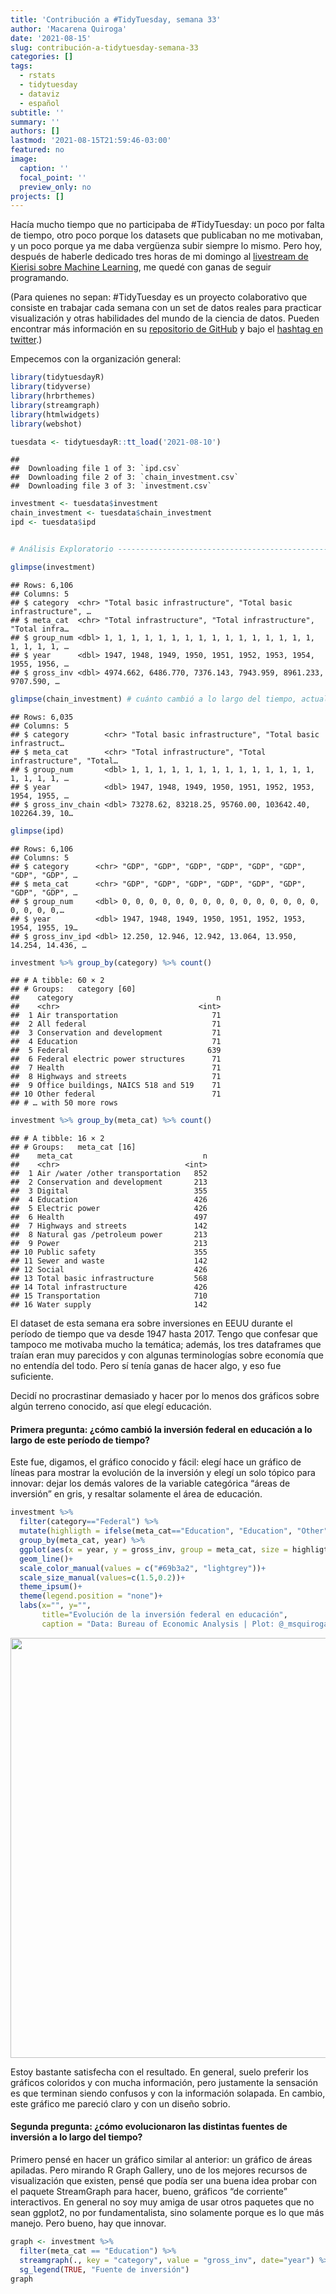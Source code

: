 ```yaml
---
title: 'Contribución a #TidyTuesday, semana 33'
author: 'Macarena Quiroga'
date: '2021-08-15'
slug: contribución-a-tidytuesday-semana-33
categories: []
tags:
  - rstats
  - tidytuesday
  - dataviz
  - español
subtitle: ''
summary: ''
authors: []
lastmod: '2021-08-15T21:59:46-03:00'
featured: no
image:
  caption: ''
  focal_point: ''
  preview_only: no
projects: []
---
```


<script src="{{< blogdown/postref >}}index_files/htmlwidgets/htmlwidgets.js"></script>
<script src="{{< blogdown/postref >}}index_files/d3/d3.min.js"></script>
<link href="{{< blogdown/postref >}}index_files/colorbrewer/colorbrewer.css" rel="stylesheet" />
<script src="{{< blogdown/postref >}}index_files/colorbrewer/colorbrewer.js"></script>
<link href="{{< blogdown/postref >}}index_files/streamgraph/streamgraph.css" rel="stylesheet" />
<script src="{{< blogdown/postref >}}index_files/streamgraph-binding/streamgraph.js"></script>

Hacía mucho tiempo que no participaba de \#TidyTuesday: un poco por falta de tiempo, otro poco porque los datasets que publicaban no me motivaban, y un poco porque ya me daba vergüenza subir siempre lo mismo. Pero hoy, después de haberle dedicado tres horas de mi domingo al [livestream de Kierisi sobre Machine Learning](https://www.twitch.tv/videos/1119311136), me quedé con ganas de seguir programando.

(Para quienes no sepan: \#TidyTuesday es un proyecto colaborativo que consiste en trabajar cada semana con un set de datos reales para practicar visualización y otras habilidades del mundo de la ciencia de datos. Pueden encontrar más información en su [repositorio de GitHub](https://github.com/rfordatascience/tidytuesday/blob/master/data/2021/2021-08-10/readme.md) y bajo el [hashtag en twitter](https://twitter.com/hashtag/TidyTuesday?src=hashtag_click).)

Empecemos con la organización general:

``` r
library(tidytuesdayR)
library(tidyverse)
library(hrbrthemes)
library(streamgraph)
library(htmlwidgets)
library(webshot)

tuesdata <- tidytuesdayR::tt_load('2021-08-10')
```

    ## 
    ##  Downloading file 1 of 3: `ipd.csv`
    ##  Downloading file 2 of 3: `chain_investment.csv`
    ##  Downloading file 3 of 3: `investment.csv`

``` r
investment <- tuesdata$investment
chain_investment <- tuesdata$chain_investment
ipd <- tuesdata$ipd


# Análisis Exploratorio ----------------------------------------------------

glimpse(investment)
```

    ## Rows: 6,106
    ## Columns: 5
    ## $ category  <chr> "Total basic infrastructure", "Total basic infrastructure", …
    ## $ meta_cat  <chr> "Total infrastructure", "Total infrastructure", "Total infra…
    ## $ group_num <dbl> 1, 1, 1, 1, 1, 1, 1, 1, 1, 1, 1, 1, 1, 1, 1, 1, 1, 1, 1, 1, …
    ## $ year      <dbl> 1947, 1948, 1949, 1950, 1951, 1952, 1953, 1954, 1955, 1956, …
    ## $ gross_inv <dbl> 4974.662, 6486.770, 7376.143, 7943.959, 8961.233, 9707.590, …

``` r
glimpse(chain_investment) # cuánto cambió a lo largo del tiempo, actualizado
```

    ## Rows: 6,035
    ## Columns: 5
    ## $ category        <chr> "Total basic infrastructure", "Total basic infrastruct…
    ## $ meta_cat        <chr> "Total infrastructure", "Total infrastructure", "Total…
    ## $ group_num       <dbl> 1, 1, 1, 1, 1, 1, 1, 1, 1, 1, 1, 1, 1, 1, 1, 1, 1, 1, …
    ## $ year            <dbl> 1947, 1948, 1949, 1950, 1951, 1952, 1953, 1954, 1955, …
    ## $ gross_inv_chain <dbl> 73278.62, 83218.25, 95760.00, 103642.40, 102264.39, 10…

``` r
glimpse(ipd)
```

    ## Rows: 6,106
    ## Columns: 5
    ## $ category      <chr> "GDP", "GDP", "GDP", "GDP", "GDP", "GDP", "GDP", "GDP", …
    ## $ meta_cat      <chr> "GDP", "GDP", "GDP", "GDP", "GDP", "GDP", "GDP", "GDP", …
    ## $ group_num     <dbl> 0, 0, 0, 0, 0, 0, 0, 0, 0, 0, 0, 0, 0, 0, 0, 0, 0, 0, 0,…
    ## $ year          <dbl> 1947, 1948, 1949, 1950, 1951, 1952, 1953, 1954, 1955, 19…
    ## $ gross_inv_ipd <dbl> 12.250, 12.946, 12.942, 13.064, 13.950, 14.254, 14.436, …

``` r
investment %>% group_by(category) %>% count()
```

    ## # A tibble: 60 × 2
    ## # Groups:   category [60]
    ##    category                                n
    ##    <chr>                               <int>
    ##  1 Air transportation                     71
    ##  2 All federal                            71
    ##  3 Conservation and development           71
    ##  4 Education                              71
    ##  5 Federal                               639
    ##  6 Federal electric power structures      71
    ##  7 Health                                 71
    ##  8 Highways and streets                   71
    ##  9 Office buildings, NAICS 518 and 519    71
    ## 10 Other federal                          71
    ## # … with 50 more rows

``` r
investment %>% group_by(meta_cat) %>% count()
```

    ## # A tibble: 16 × 2
    ## # Groups:   meta_cat [16]
    ##    meta_cat                             n
    ##    <chr>                            <int>
    ##  1 Air /water /other transportation   852
    ##  2 Conservation and development       213
    ##  3 Digital                            355
    ##  4 Education                          426
    ##  5 Electric power                     426
    ##  6 Health                             497
    ##  7 Highways and streets               142
    ##  8 Natural gas /petroleum power       213
    ##  9 Power                              213
    ## 10 Public safety                      355
    ## 11 Sewer and waste                    142
    ## 12 Social                             426
    ## 13 Total basic infrastructure         568
    ## 14 Total infrastructure               426
    ## 15 Transportation                     710
    ## 16 Water supply                       142

El dataset de esta semana era sobre inversiones en EEUU durante el período de tiempo que va desde 1947 hasta 2017. Tengo que confesar que tampoco me motivaba mucho la temática; además, los tres dataframes que traían eran muy parecidos y con algunas terminologías sobre economía que no entendía del todo. Pero sí tenía ganas de hacer algo, y eso fue suficiente.

Decidí no procrastinar demasiado y hacer por lo menos dos gráficos sobre algún terreno conocido, así que elegí educación.

#### Primera pregunta: ¿cómo cambió la inversión federal en educación a lo largo de este período de tiempo?

Este fue, digamos, el gráfico conocido y fácil: elegí hace un gráfico de líneas para mostrar la evolución de la inversión y elegí un solo tópico para innovar: dejar los demás valores de la variable categórica “áreas de inversión” en gris, y resaltar solamente el área de educación.

``` r
investment %>% 
  filter(category=="Federal") %>% 
  mutate(highligth = ifelse(meta_cat=="Education", "Education", "Other")) %>% 
  group_by(meta_cat, year) %>% 
  ggplot(aes(x = year, y = gross_inv, group = meta_cat, size = highligth))+
  geom_line()+
  scale_color_manual(values = c("#69b3a2", "lightgrey"))+
  scale_size_manual(values=c(1.5,0.2))+
  theme_ipsum()+
  theme(legend.position = "none")+
  labs(x="", y="",
       title="Evolución de la inversión federal en educación",
       caption = "Data: Bureau of Economic Analysis | Plot: @_msquiroga | #TidyTuesday")
```

<img src="{{< blogdown/postref >}}index_files/figure-html/unnamed-chunk-2-1.png" width="672" />

Estoy bastante satisfecha con el resultado. En general, suelo preferir los gráficos coloridos y con mucha información, pero justamente la sensación es que terminan siendo confusos y con la información solapada. En cambio, este gráfico me pareció claro y con un diseño sobrio.

#### Segunda pregunta: ¿cómo evolucionaron las distintas fuentes de inversión a lo largo del tiempo?

Primero pensé en hacer un gráfico similar al anterior: un gráfico de áreas apiladas. Pero mirando R Graph Gallery, uno de los mejores recursos de visualización que existen, pensé que podía ser una buena idea probar con el paquete StreamGraph para hacer, bueno, gráficos “de corriente” interactivos. En general no soy muy amiga de usar otros paquetes que no sean ggplot2, no por fundamentalista, sino solamente porque es lo que más manejo. Pero bueno, hay que innovar.

``` r
graph <- investment %>% 
  filter(meta_cat == "Education") %>% 
  streamgraph(., key = "category", value = "gross_inv", date="year") %>% 
  sg_legend(TRUE, "Fuente de inversión")
graph
```

<div id="htmlwidget-1" class="streamgraph html-widget" style="width:672px;height:480px;"></div>
<div id="htmlwidget-eefdbc6f9862989aa739-legend" style="width:672" class="streamgraph html-widget-legend"><center><label style='padding-right:5px' for='htmlwidget-eefdbc6f9862989aa739-select'></label><select id='htmlwidget-eefdbc6f9862989aa739-select' style='visibility:hidden;'></select></center></div>
<script type="application/json" data-for="htmlwidget-1">{"x":{"data":{"key":["Federal","Private","S&L higher education","S&L K-12","S&L libraries","S&L other educational structures","Federal","Private","S&L higher education","S&L K-12","S&L libraries","S&L other educational structures","Federal","Private","S&L higher education","S&L K-12","S&L libraries","S&L other educational structures","Federal","Private","S&L higher education","S&L K-12","S&L libraries","S&L other educational structures","Federal","Private","S&L higher education","S&L K-12","S&L libraries","S&L other educational structures","Federal","Private","S&L higher education","S&L K-12","S&L libraries","S&L other educational structures","Federal","Private","S&L higher education","S&L K-12","S&L libraries","S&L other educational structures","Federal","Private","S&L higher education","S&L K-12","S&L libraries","S&L other educational structures","Federal","Private","S&L higher education","S&L K-12","S&L libraries","S&L other educational structures","Federal","Private","S&L higher education","S&L K-12","S&L libraries","S&L other educational structures","Federal","Private","S&L higher education","S&L K-12","S&L libraries","S&L other educational structures","Federal","Private","S&L higher education","S&L K-12","S&L libraries","S&L other educational structures","Federal","Private","S&L higher education","S&L K-12","S&L libraries","S&L other educational structures","Federal","Private","S&L higher education","S&L K-12","S&L libraries","S&L other educational structures","Federal","Private","S&L higher education","S&L K-12","S&L libraries","S&L other educational structures","Federal","Private","S&L higher education","S&L K-12","S&L libraries","S&L other educational structures","Federal","Private","S&L higher education","S&L K-12","S&L libraries","S&L other educational structures","Federal","Private","S&L higher education","S&L K-12","S&L libraries","S&L other educational structures","Federal","Private","S&L higher education","S&L K-12","S&L libraries","S&L other educational structures","Federal","Private","S&L higher education","S&L K-12","S&L libraries","S&L other educational structures","Federal","Private","S&L higher education","S&L K-12","S&L libraries","S&L other educational structures","Federal","Private","S&L higher education","S&L K-12","S&L libraries","S&L other educational structures","Federal","Private","S&L higher education","S&L K-12","S&L libraries","S&L other educational structures","Federal","Private","S&L higher education","S&L K-12","S&L libraries","S&L other educational structures","Federal","Private","S&L higher education","S&L K-12","S&L libraries","S&L other educational structures","Federal","Private","S&L higher education","S&L K-12","S&L libraries","S&L other educational structures","Federal","Private","S&L higher education","S&L K-12","S&L libraries","S&L other educational structures","Federal","Private","S&L higher education","S&L K-12","S&L libraries","S&L other educational structures","Federal","Private","S&L higher education","S&L K-12","S&L libraries","S&L other educational structures","Federal","Private","S&L higher education","S&L K-12","S&L libraries","S&L other educational structures","Federal","Private","S&L higher education","S&L K-12","S&L libraries","S&L other educational structures","Federal","Private","S&L higher education","S&L K-12","S&L libraries","S&L other educational structures","Federal","Private","S&L higher education","S&L K-12","S&L libraries","S&L other educational structures","Federal","Private","S&L higher education","S&L K-12","S&L libraries","S&L other educational structures","Federal","Private","S&L higher education","S&L K-12","S&L libraries","S&L other educational structures","Federal","Private","S&L higher education","S&L K-12","S&L libraries","S&L other educational structures","Federal","Private","S&L higher education","S&L K-12","S&L libraries","S&L other educational structures","Federal","Private","S&L higher education","S&L K-12","S&L libraries","S&L other educational structures","Federal","Private","S&L higher education","S&L K-12","S&L libraries","S&L other educational structures","Federal","Private","S&L higher education","S&L K-12","S&L libraries","S&L other educational structures","Federal","Private","S&L higher education","S&L K-12","S&L libraries","S&L other educational structures","Federal","Private","S&L higher education","S&L K-12","S&L libraries","S&L other educational structures","Federal","Private","S&L higher education","S&L K-12","S&L libraries","S&L other educational structures","Federal","Private","S&L higher education","S&L K-12","S&L libraries","S&L other educational structures","Federal","Private","S&L higher education","S&L K-12","S&L libraries","S&L other educational structures","Federal","Private","S&L higher education","S&L K-12","S&L libraries","S&L other educational structures","Federal","Private","S&L higher education","S&L K-12","S&L libraries","S&L other educational structures","Federal","Private","S&L higher education","S&L K-12","S&L libraries","S&L other educational structures","Federal","Private","S&L higher education","S&L K-12","S&L libraries","S&L other educational structures","Federal","Private","S&L higher education","S&L K-12","S&L libraries","S&L other educational structures","Federal","Private","S&L higher education","S&L K-12","S&L libraries","S&L other educational structures","Federal","Private","S&L higher education","S&L K-12","S&L libraries","S&L other educational structures","Federal","Private","S&L higher education","S&L K-12","S&L libraries","S&L other educational structures","Federal","Private","S&L higher education","S&L K-12","S&L libraries","S&L other educational structures","Federal","Private","S&L higher education","S&L K-12","S&L libraries","S&L other educational structures","Federal","Private","S&L higher education","S&L K-12","S&L libraries","S&L other educational structures","Federal","Private","S&L higher education","S&L K-12","S&L libraries","S&L other educational structures","Federal","Private","S&L higher education","S&L K-12","S&L libraries","S&L other educational structures","Federal","Private","S&L higher education","S&L K-12","S&L libraries","S&L other educational structures","Federal","Private","S&L higher education","S&L K-12","S&L libraries","S&L other educational structures","Federal","Private","S&L higher education","S&L K-12","S&L libraries","S&L other educational structures","Federal","Private","S&L higher education","S&L K-12","S&L libraries","S&L other educational structures","Federal","Private","S&L higher education","S&L K-12","S&L libraries","S&L other educational structures","Federal","Private","S&L higher education","S&L K-12","S&L libraries","S&L other educational structures","Federal","Private","S&L higher education","S&L K-12","S&L libraries","S&L other educational structures","Federal","Private","S&L higher education","S&L K-12","S&L libraries","S&L other educational structures","Federal","Private","S&L higher education","S&L K-12","S&L libraries","S&L other educational structures","Federal","Private","S&L higher education","S&L K-12","S&L libraries","S&L other educational structures","Federal","Private","S&L higher education","S&L K-12","S&L libraries","S&L other educational structures","Federal","Private","S&L higher education","S&L K-12","S&L libraries","S&L other educational structures","Federal","Private","S&L higher education","S&L K-12","S&L libraries","S&L other educational structures"],"value":[40,174,45.585,183.603,3.098,1,48,253,122.755,491.826,5.126,3,58,269,186.289,746.872,8.214,5,63,294,225.741,907.802,9.29,6,64,345,300.764,1212.46,9.294,7,71,351,318.632,1285.602,7.272,8,74,426,340.13,1369.058,9.355,8,70,529,423.375,1704.767,12.396,10,60,466,486.991,1956.55,15.665,12,56,562,509.418,2047.803,15.736,13,59,525,562.564,2263.145,17.76,14,69,574,572.026,2302.083,18.837,14,82,525,529.999,2129,18.999,13,95,566,494.999,2311,30,18,105,609,645.001,2386,33.001,25,118,680,738,2228,39,28,137,678,1030.999,2418,38.001,42,146,751,1187,2562,44,68,160,787,1353.001,2870,51.001,106.999,155,987,1796.001,3442.001,64.999,139.999,143,1048,1966.001,3896,92,159,133,1147,1857.001,4094,92,153,115,1083,1969.001,3788,92.999,154,123,925,2201.001,3213,94,242,151,1008,2159.001,3210,91.001,232,170,1063,2411,3082.999,84,255,204,983,3144.002,3290.001,91,225,233,737,2994,4055,97,297,269,653,1939.001,5009,130,466.001,281,717,1992,4504,120.999,433.999,321,742,1732.999,3944,98.001,318,383,878,1749,4438,120,300,400,1088,1825,4974.001,136,293.001,443,1585,2124,5342,158.999,327,450,1707,2308.001,4711,159,252,395,1936,2194,4587,146.001,186.001,393,2127,1998.998,4530,144,279,437,2257,2361,5049,178,353,377,2677,2743.999,6050.999,188,226,397,3230,3094,7141,230,146,431,4700,3148.999,7284.001,269.001,161.999,390,3776,3567.001,8962,335,207,383,4278,3926,10371,357,290,450,4800,3902.001,11724.999,441,259,572,4934,4480,14249,479,188,653,5134,5231,14769,417,168,724,5319,5419.001,13465.999,377,160,709,5500,5778,14326,376,205,717,6246,6632.999,18808,426.999,246,755,7643,6500,21594,549.999,267,356,9825,7420.999,24501,583.001,298,306,10881,8166,27715,574,277,277,10400,9142,31593.999,528,282,366,12662,10171,35025.999,574,395,536,13844,11508,39617.999,661,497,750,14200,13398,40285,757.999,498,657,14341,15257,41250,868,435,754,13604,17030,42702,916,349,343,13912,17918.001,46318,1078,318,289,14601,19300.001,51334,1016,402,383,17149,21171.998,54974.001,1070.999,466,389,18250,23781.8,56519.999,1002.8,412.799,433,17472,25838.601,51314,1077.6,954.6,379,14163,26151.4,44605,971.4,1455.4,455,14188,26619.2,41172,866.199,1018.2,463,16260,26337.999,38039,825,677,539,15396,25127.999,36960,699,707,491,15431,24720.999,39354,757,707,426,16146,26366.999,43779.001,924,615,276,18008,27835,48404,972,468,215,18885,27874,51863.999,797.001,420],"date":["1947-01-01","1947-01-01","1947-01-01","1947-01-01","1947-01-01","1947-01-01","1948-01-01","1948-01-01","1948-01-01","1948-01-01","1948-01-01","1948-01-01","1949-01-01","1949-01-01","1949-01-01","1949-01-01","1949-01-01","1949-01-01","1950-01-01","1950-01-01","1950-01-01","1950-01-01","1950-01-01","1950-01-01","1951-01-01","1951-01-01","1951-01-01","1951-01-01","1951-01-01","1951-01-01","1952-01-01","1952-01-01","1952-01-01","1952-01-01","1952-01-01","1952-01-01","1953-01-01","1953-01-01","1953-01-01","1953-01-01","1953-01-01","1953-01-01","1954-01-01","1954-01-01","1954-01-01","1954-01-01","1954-01-01","1954-01-01","1955-01-01","1955-01-01","1955-01-01","1955-01-01","1955-01-01","1955-01-01","1956-01-01","1956-01-01","1956-01-01","1956-01-01","1956-01-01","1956-01-01","1957-01-01","1957-01-01","1957-01-01","1957-01-01","1957-01-01","1957-01-01","1958-01-01","1958-01-01","1958-01-01","1958-01-01","1958-01-01","1958-01-01","1959-01-01","1959-01-01","1959-01-01","1959-01-01","1959-01-01","1959-01-01","1960-01-01","1960-01-01","1960-01-01","1960-01-01","1960-01-01","1960-01-01","1961-01-01","1961-01-01","1961-01-01","1961-01-01","1961-01-01","1961-01-01","1962-01-01","1962-01-01","1962-01-01","1962-01-01","1962-01-01","1962-01-01","1963-01-01","1963-01-01","1963-01-01","1963-01-01","1963-01-01","1963-01-01","1964-01-01","1964-01-01","1964-01-01","1964-01-01","1964-01-01","1964-01-01","1965-01-01","1965-01-01","1965-01-01","1965-01-01","1965-01-01","1965-01-01","1966-01-01","1966-01-01","1966-01-01","1966-01-01","1966-01-01","1966-01-01","1967-01-01","1967-01-01","1967-01-01","1967-01-01","1967-01-01","1967-01-01","1968-01-01","1968-01-01","1968-01-01","1968-01-01","1968-01-01","1968-01-01","1969-01-01","1969-01-01","1969-01-01","1969-01-01","1969-01-01","1969-01-01","1970-01-01","1970-01-01","1970-01-01","1970-01-01","1970-01-01","1970-01-01","1971-01-01","1971-01-01","1971-01-01","1971-01-01","1971-01-01","1971-01-01","1972-01-01","1972-01-01","1972-01-01","1972-01-01","1972-01-01","1972-01-01","1973-01-01","1973-01-01","1973-01-01","1973-01-01","1973-01-01","1973-01-01","1974-01-01","1974-01-01","1974-01-01","1974-01-01","1974-01-01","1974-01-01","1975-01-01","1975-01-01","1975-01-01","1975-01-01","1975-01-01","1975-01-01","1976-01-01","1976-01-01","1976-01-01","1976-01-01","1976-01-01","1976-01-01","1977-01-01","1977-01-01","1977-01-01","1977-01-01","1977-01-01","1977-01-01","1978-01-01","1978-01-01","1978-01-01","1978-01-01","1978-01-01","1978-01-01","1979-01-01","1979-01-01","1979-01-01","1979-01-01","1979-01-01","1979-01-01","1980-01-01","1980-01-01","1980-01-01","1980-01-01","1980-01-01","1980-01-01","1981-01-01","1981-01-01","1981-01-01","1981-01-01","1981-01-01","1981-01-01","1982-01-01","1982-01-01","1982-01-01","1982-01-01","1982-01-01","1982-01-01","1983-01-01","1983-01-01","1983-01-01","1983-01-01","1983-01-01","1983-01-01","1984-01-01","1984-01-01","1984-01-01","1984-01-01","1984-01-01","1984-01-01","1985-01-01","1985-01-01","1985-01-01","1985-01-01","1985-01-01","1985-01-01","1986-01-01","1986-01-01","1986-01-01","1986-01-01","1986-01-01","1986-01-01","1987-01-01","1987-01-01","1987-01-01","1987-01-01","1987-01-01","1987-01-01","1988-01-01","1988-01-01","1988-01-01","1988-01-01","1988-01-01","1988-01-01","1989-01-01","1989-01-01","1989-01-01","1989-01-01","1989-01-01","1989-01-01","1990-01-01","1990-01-01","1990-01-01","1990-01-01","1990-01-01","1990-01-01","1991-01-01","1991-01-01","1991-01-01","1991-01-01","1991-01-01","1991-01-01","1992-01-01","1992-01-01","1992-01-01","1992-01-01","1992-01-01","1992-01-01","1993-01-01","1993-01-01","1993-01-01","1993-01-01","1993-01-01","1993-01-01","1994-01-01","1994-01-01","1994-01-01","1994-01-01","1994-01-01","1994-01-01","1995-01-01","1995-01-01","1995-01-01","1995-01-01","1995-01-01","1995-01-01","1996-01-01","1996-01-01","1996-01-01","1996-01-01","1996-01-01","1996-01-01","1997-01-01","1997-01-01","1997-01-01","1997-01-01","1997-01-01","1997-01-01","1998-01-01","1998-01-01","1998-01-01","1998-01-01","1998-01-01","1998-01-01","1999-01-01","1999-01-01","1999-01-01","1999-01-01","1999-01-01","1999-01-01","2000-01-01","2000-01-01","2000-01-01","2000-01-01","2000-01-01","2000-01-01","2001-01-01","2001-01-01","2001-01-01","2001-01-01","2001-01-01","2001-01-01","2002-01-01","2002-01-01","2002-01-01","2002-01-01","2002-01-01","2002-01-01","2003-01-01","2003-01-01","2003-01-01","2003-01-01","2003-01-01","2003-01-01","2004-01-01","2004-01-01","2004-01-01","2004-01-01","2004-01-01","2004-01-01","2005-01-01","2005-01-01","2005-01-01","2005-01-01","2005-01-01","2005-01-01","2006-01-01","2006-01-01","2006-01-01","2006-01-01","2006-01-01","2006-01-01","2007-01-01","2007-01-01","2007-01-01","2007-01-01","2007-01-01","2007-01-01","2008-01-01","2008-01-01","2008-01-01","2008-01-01","2008-01-01","2008-01-01","2009-01-01","2009-01-01","2009-01-01","2009-01-01","2009-01-01","2009-01-01","2010-01-01","2010-01-01","2010-01-01","2010-01-01","2010-01-01","2010-01-01","2011-01-01","2011-01-01","2011-01-01","2011-01-01","2011-01-01","2011-01-01","2012-01-01","2012-01-01","2012-01-01","2012-01-01","2012-01-01","2012-01-01","2013-01-01","2013-01-01","2013-01-01","2013-01-01","2013-01-01","2013-01-01","2014-01-01","2014-01-01","2014-01-01","2014-01-01","2014-01-01","2014-01-01","2015-01-01","2015-01-01","2015-01-01","2015-01-01","2015-01-01","2015-01-01","2016-01-01","2016-01-01","2016-01-01","2016-01-01","2016-01-01","2016-01-01","2017-01-01","2017-01-01","2017-01-01","2017-01-01","2017-01-01","2017-01-01"]},"markers":null,"annotations":null,"offset":"silhouette","interactive":true,"interpolate":"cardinal","palette":"Spectral","text":"black","tooltip":"black","x_tick_interval":10,"x_tick_units":"year","x_tick_format":"%Y","y_tick_count":5,"y_tick_format":",g","top":20,"right":40,"bottom":30,"left":50,"legend":true,"legend_label":"Fuente de inversión","fill":"brewer","label_col":"black","x_scale":"date","sort":true,"order":"none"},"evals":[],"jsHooks":[]}</script>

El hecho de que el resultado fuera un html y no una imagen me resultó un poco problemático: no pude compartirla en twitter con su versión interactiva. Pero por suerte aquí sí (y de paso leí un poco más sobre widgets en el libro [RMarkdown: The definitive guide).](https://bookdown.org/yihui/rmarkdown/html-widgets.html)

#### A mejorar:

El gráfico “de corriente” se ve muy lindo, pero es poco claro (de hecho, lo que se ve en el primer gráfico, que es la inversión federal, casi no se ve en el segundo). Es decir, las cantidades desproporcionadas deberían poder verse igual, a pesar de ser desproporcionadas. Por otro lado, el recuadro selector desapareció aquí, en RMarkdown, a pesar de que lo veo bien en el widget que descargo. No tengo idea de a qué se debe.
